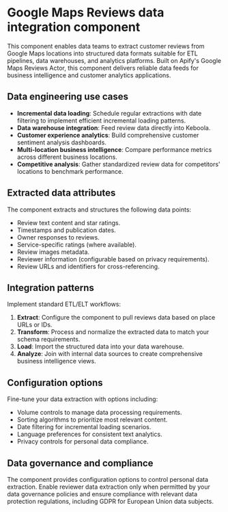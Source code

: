 # Google Maps Reviews data integration component

This component enables data teams to extract customer reviews from Google Maps locations into structured data formats suitable for ETL pipelines, data warehouses, and analytics platforms. Built on Apify's Google Maps Reviews Actor, this component delivers reliable data feeds for business intelligence and customer analytics applications.

## Data engineering use cases

- **Incremental data loading**: Schedule regular extractions with date filtering to implement efficient incremental loading patterns.
- **Data warehouse integration**: Feed review data directly into Keboola.
- **Customer experience analytics**: Build comprehensive customer sentiment 
analysis dashboards.
- **Multi-location business intelligence**: Compare performance metrics across 
different business locations.
- **Competitive analysis**: Gather standardized review data for competitors' 
locations to benchmark performance.

## Extracted data attributes

The component extracts and structures the following data points:

- Review text content and star ratings.
- Timestamps and publication dates.
- Owner responses to reviews.
- Service-specific ratings (where available).
- Review images metadata.
- Reviewer information (configurable based on privacy requirements).
- Review URLs and identifiers for cross-referencing.

## Integration patterns

Implement standard ETL/ELT workflows:

1. **Extract**: Configure the component to pull reviews data based on place URLs or IDs.
2. **Transform**: Process and normalize the extracted data to match your schema 
requirements.
3. **Load**: Import the structured data into your data warehouse.
4. **Analyze**: Join with internal data sources to create comprehensive business intelligence views.

## Configuration options

Fine-tune your data extraction with options including:

- Volume controls to manage data processing requirements.
- Sorting algorithms to prioritize most relevant content.
- Date filtering for incremental loading scenarios.
- Language preferences for consistent text analytics.
- Privacy controls for personal data compliance.

## Data governance and compliance

The component provides configuration options to control personal data extraction. Enable reviewer data extraction only when permitted by your data governance policies and ensure compliance with relevant data protection regulations, including GDPR for European Union data subjects.
